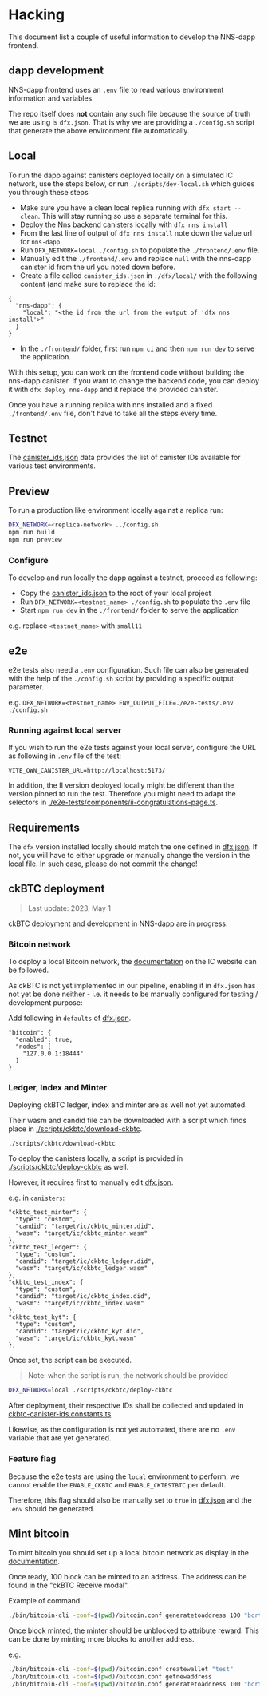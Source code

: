 # Hacking

This document list a couple of useful information to develop the NNS-dapp frontend.

## dapp development

NNS-dapp frontend uses an `.env` file to read various environment information and variables.

The repo itself does **not** contain any such file because the source of truth we are using is `dfx.json`.
That is why we are providing a `./config.sh` script that generate the above environment file automatically.

## Local

To run the dapp against canisters deployed locally on a simulated IC network, use the steps below, or run `./scripts/dev-local.sh` which guides you through these steps

- Make sure you have a clean local replica running with `dfx start --clean`. This will stay running so use a separate terminal for this.
- Deploy the Nns backend canisters locally with `dfx nns install`
- From the last line of output of `dfx nns install` note down the value url for `nns-dapp`
- Run `DFX_NETWORK=local ./config.sh` to populate the `./frontend/.env` file.
- Manually edit the `./frontend/.env` and replace `null` with the nns-dapp canister id from the url you noted down before.
- Create a file called `canister_ids.json` in `./dfx/local/` with the following content (and make sure to replace the id:
```
{
  "nns-dapp": {
    "local": "<the id from the url from the output of 'dfx nns install'>"
  }
}
```
- In the `./frontend/` folder, first run `npm ci` and then `npm run dev` to serve the application.

With this setup, you can work on the frontend code without building the
nns-dapp canister. If you want to change the backend code, you can deploy it
with `dfx deploy nns-dapp` and it replace the provided canister.

Once you have a running replica with nns installed and a fixed
`./frontend/.env` file, don't have to take all the steps every time.

## Testnet

The [canister_ids.json] data provides the list of canister IDs available for various test environments.

## Preview

To run a production like environment locally against a replica run:

```bash
DFX_NETWORK=<replica-network> ../config.sh
npm run build
npm run preview
```

### Configure

To develop and run locally the dapp against a testnet, proceed as following:

- Copy the [canister_ids.json] to the root of your local project
- Run `DFX_NETWORK=<testnet_name> ./config.sh` to populate the `.env` file
- Start `npm run dev` in the `./frontend/` folder to serve the application

e.g. replace `<testnet_name>` with `small11`

## e2e

e2e tests also need a `.env` configuration. Such file can also be generated with the help of the `./config.sh` script by providing a specific output parameter.

e.g. `DFX_NETWORK=<testnet_name> ENV_OUTPUT_FILE=./e2e-tests/.env ./config.sh`

### Running against local server

If you wish to run the e2e tests against your local server, configure the URL as following in `.env` file of the test:

```
VITE_OWN_CANISTER_URL=http://localhost:5173/
```

In addition, the II version deployed locally might be different than the version pinned to run the test. Therefore you might need to adapt the selectors in [./e2e-tests/components/ii-congratulations-page.ts](./e2e-tests/components/ii-congratulations-page.ts).

## Requirements

The `dfx` version installed locally should match the one defined in [dfx.json](https://github.com/dfinity/nns-dapp/blob/main/dfx.json). If not, you will have to either upgrade or manually change the version in the local file. In such case, please do not commit the change!

[canister_ids.json]: https://github.com/dfinity/nns-dapp/blob/testnets/testnets/canister_ids.json
[package.json]: https://github.com/dfinity/nns-dapp/blob/main/frontend/package.json

## ckBTC deployment

> Last update: 2023, May 1

ckBTC deployment and development in NNS-dapp are in progress.

### Bitcoin network

To deploy a local Bitcoin network, the [documentation](https://internetcomputer.org/docs/current/developer-docs/integrations/bitcoin/local-development) on the IC website can be followed.

As ckBTC is not yet implemented in our pipeline, enabling it in `dfx.json` has not yet be done neither - i.e. it needs to be manually configured for testing / development purpose:

Add following in `defaults` of [dfx.json](./dfx.json).

```
"bitcoin": {
  "enabled": true,
  "nodes": [
    "127.0.0.1:18444"
  ]
}
```

### Ledger, Index and Minter

Deploying ckBTC ledger, index and minter are as well not yet automated.

Their wasm and candid file can be downloaded with a script which finds place in [./scripts/ckbtc/download-ckbtc](./scripts/ckbtc/download-ckbtc).

```
./scripts/ckbtc/download-ckbtc
```

To deploy the canisters locally, a script is provided in [./scripts/ckbtc/deploy-ckbtc](./scripts/ckbtc/deploy-ckbtc) as well.

However, it requires first to manually edit [dfx.json](./dfx.json).

e.g. in `canisters`:

```
"ckbtc_test_minter": {
  "type": "custom",
  "candid": "target/ic/ckbtc_minter.did",
  "wasm": "target/ic/ckbtc_minter.wasm"
},
"ckbtc_test_ledger": {
  "type": "custom",
  "candid": "target/ic/ckbtc_ledger.did",
  "wasm": "target/ic/ckbtc_ledger.wasm"
},
"ckbtc_test_index": {
  "type": "custom",
  "candid": "target/ic/ckbtc_index.did",
  "wasm": "target/ic/ckbtc_index.wasm"
},
"ckbtc_test_kyt": {
  "type": "custom",
  "candid": "target/ic/ckbtc_kyt.did",
  "wasm": "target/ic/ckbtc_kyt.wasm"
},
```

Once set, the script can be executed.

> Note: when the script is run, the network should be provided

```bash
DFX_NETWORK=local ./scripts/ckbtc/deploy-ckbtc
```

After deployment, their respective IDs shall be collected and updated in [ckbtc-canister-ids.constants.ts](./frontend/src/lib/constants/ckbtc-canister-ids.constants.ts).

Likewise, as the configuration is not yet automated, there are no `.env` variable that are yet generated.

### Feature flag

Because the e2e tests are using the `local` environment to perform, we cannot enable the `ENABLE_CKBTC` and `ENABLE_CKTESTBTC` per default. 

Therefore, this flag should also be manually set to `true` in [dfx.json](./dfx.json) and the `.env` should be generated.

## Mint bitcoin

To mint bitcoin you should set up a local bitcoin network as display in the [documentation](https://internetcomputer.org/docs/current/developer-docs/integrations/bitcoin/local-development).

Once ready, 100 block can be minted to an address. The address can be found in the "ckBTC Receive modal".

Example of command:

```bash
./bin/bitcoin-cli -conf=$(pwd)/bitcoin.conf generatetoaddress 100 "bcrt1q286kjxmad4zmhex2dqus4t6u53z49y3shns028"
```

Once block minted, the minter should be unblocked to attribute reward. This can be done by minting more blocks to another address.

e.g.

```bash
./bin/bitcoin-cli -conf=$(pwd)/bitcoin.conf createwallet "test"
./bin/bitcoin-cli -conf=$(pwd)/bitcoin.conf getnewaddress
./bin/bitcoin-cli -conf=$(pwd)/bitcoin.conf generatetoaddress 100 "bcrt1qtq30nuztv40nkncckn70n09tlype96snkxzhmt"
```